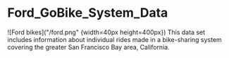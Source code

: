 # Ford_GoBike_System_Data
![Ford bikes]("/ford.png" {width=40px height=400px})
This data set includes information about individual rides made in a bike-sharing system covering the greater San Francisco Bay area, California.
